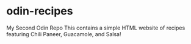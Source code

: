 # odin-recipes
My Second Odin Repo
This contains a simple HTML website of recipes featuring Chili Paneer, Guacamole, and Salsa!